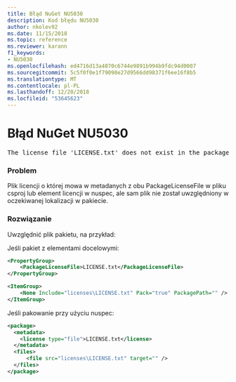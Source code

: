 ```yaml
---
title: Błąd NuGet NU5030
description: Kod błędu NU5030
author: nkolev92
ms.date: 11/15/2018
ms.topic: reference
ms.reviewer: karann
f1_keywords:
- NU5030
ms.openlocfilehash: ed4716d13a4870c6744e9891b994b9fdc94d0007
ms.sourcegitcommit: 5c5f0f0e1f79098e27d9566dd98371f6ee16f8b5
ms.translationtype: MT
ms.contentlocale: pl-PL
ms.lasthandoff: 12/20/2018
ms.locfileid: "53645623"
---
```

# <a name="nuget-error-nu5030"></a>Błąd NuGet NU5030
<pre>The license file 'LICENSE.txt' does not exist in the package.</pre>

### <a name="issue"></a>Problem

Plik licencji o której mowa w metadanych z obu PackageLicenseFile w pliku csproj lub element licencji w nuspec, ale sam plik nie został uwzględniony w oczekiwanej lokalizacji w pakiecie.


### <a name="solution"></a>Rozwiązanie

Uwzględnić plik pakietu, na przykład:

Jeśli pakiet z elementami docelowymi:
```xml
<PropertyGroup>
    <PackageLicenseFile>LICENSE.txt</PackageLicenseFile>
</PropertyGroup>

<ItemGroup>
    <None Include="licenses\LICENSE.txt" Pack="true" PackagePath="" />
</ItemGroup>
```

Jeśli pakowanie przy użyciu nuspec:
```xml
<package>
  <metadata>
    <license type="file">LICENSE.txt</license>
  </metadata>
  <files>
      <file src="licenses\LICENSE.txt" target="" />
  </files>
</package>
```

